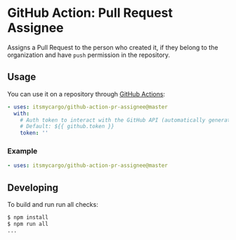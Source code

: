 # GitHub Action: Pull Request Assignee

Assigns a Pull Request to the person who created it, if they belong to the organization
and have `push` permission in the repository.

[github actions]: https://help.github.com/en/actions "GitHub Actions Documentation"

## Usage

You can use it on a repository through [GitHub Actions][]:

```yaml
- uses: itsmycargo/github-action-pr-assignee@master
  with:
    # Auth token to interact with the GitHub API (automatically generated).
    # Default: ${{ github.token }}
    token: ''
```

### Example

```yaml
- uses: itsmycargo/github-action-pr-assignee@master
```

## Developing

To build and run run all checks:

```bash
$ npm install
$ npm run all
...
```
